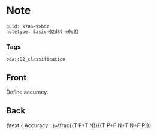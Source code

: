 # Note
```
guid: k7n6~$>bdz
notetype: Basic-02d89-e0e22
```

### Tags
```
bda::02_classification
```

## Front
Define accuracy.

## Back
\(\text { Accuracy : }=\frac{(T P+T N)}{(T P+F N+T N+F P)}\)
